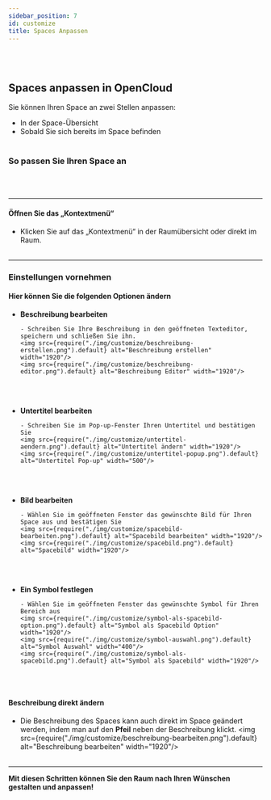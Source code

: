 ```yaml
---
sidebar_position: 7
id: customize
title: Spaces Anpassen
---
```


<br/><br/>

## Spaces anpassen in OpenCloud

Sie können Ihren Space an zwei Stellen anpassen:

- In der Space-Übersicht
- Sobald Sie sich bereits im Space befinden <br/><br/>

### So passen Sie Ihren Space an

<br/><br/>

---

#### Öffnen Sie das „Kontextmenü“

- Klicken Sie auf das „Kontextmenü“ in der Raumübersicht oder direkt im Raum. <br/><br/>

---

### Einstellungen vornehmen

#### Hier können Sie die folgenden Optionen ändern

- **Beschreibung bearbeiten**

      - Schreiben Sie Ihre Beschreibung in den geöffneten Texteditor, speichern und schließen Sie ihn.
      <img src={require("./img/customize/beschreibung-erstellen.png").default} alt="Beschreibung erstellen" width="1920"/>
      <img src={require("./img/customize/beschreibung-editor.png").default} alt="Beschreibung Editor" width="1920"/>

  <br/><br/>

- **Untertitel bearbeiten**

      - Schreiben Sie im Pop-up-Fenster Ihren Untertitel und bestätigen Sie
      <img src={require("./img/customize/untertitel-aendern.png").default} alt="Untertitel ändern" width="1920"/>
      <img src={require("./img/customize/untertitel-popup.png").default} alt="Untertitel Pop-up" width="500"/>

  <br/><br/>

- **Bild bearbeiten**

      - Wählen Sie im geöffneten Fenster das gewünschte Bild für Ihren Space aus und bestätigen Sie
      <img src={require("./img/customize/spacebild-bearbeiten.png").default} alt="Spacebild bearbeiten" width="1920"/>
      <img src={require("./img/customize/spacebild.png").default} alt="Spacebild" width="1920"/>

  <br/><br/>

- **Ein Symbol festlegen**

      - Wählen Sie im geöffneten Fenster das gewünschte Symbol für Ihren Bereich aus
      <img src={require("./img/customize/symbol-als-spacebild-option.png").default} alt="Symbol als Spacebild Option" width="1920"/>
      <img src={require("./img/customize/symbol-auswahl.png").default} alt="Symbol Auswahl" width="400"/>
      <img src={require("./img/customize/symbol-als-spacebild.png").default} alt="Symbol als Spacebild" width="1920"/>

  <br/><br/>

#### Beschreibung direkt ändern

- Die Beschreibung des Spaces kann auch direkt im Space geändert werden, indem man auf den **Pfeil** neben der
  Beschreibung klickt. <img src={require("./img/customize/beschreibung-bearbeiten.png").default} alt="Beschreibung
  bearbeiten" width="1920"/> <br/><br/>

---

**Mit diesen Schritten können Sie den Raum nach Ihren Wünschen gestalten und anpassen!**
